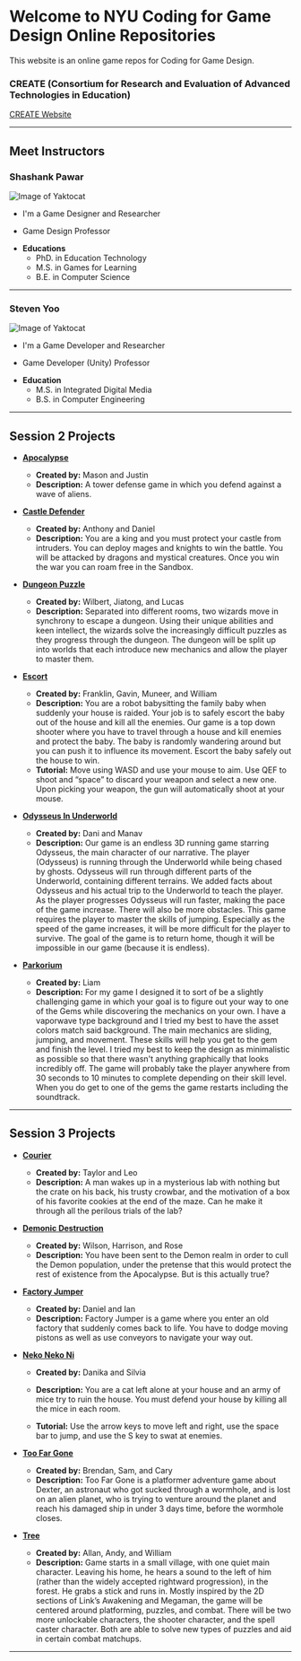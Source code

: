 # Welcome to NYU Coding for Game Design Online Repositories

This website is an online game repos for Coding for Game Design.

### CREATE (Consortium for Research and Evaluation of Advanced Technologies in Education) 


[CREATE Website](https://create.nyu.edu/)

----
## Meet Instructors


### Shashank Pawar

![Image of Yaktocat](/images/shashank.png)

* I'm a Game Designer and Researcher
- Game Design Professor
+ **Educations**
  - PhD. in Education Technology
  - M.S. in Games for Learning
  - B.E. in Computer Science

----
  
### Steven Yoo  
  
![Image of Yaktocat](/images/steven.png)

* I'm a Game Developer and Researcher
- Game Developer (Unity) Professor
+ **Education**
  - M.S. in Integrated Digital Media
  - B.S. in Computer Engineering
  
  

----

## Session 2 Projects

+ [**Apocalypse**](https://nyu-c4gd.github.io/nyu-c4gd/games/session2/apocalypse/)
  - **Created by:** Mason and Justin
  - **Description:** A tower defense game in which you defend against a wave of aliens.
  
+ [**Castle Defender**](https://nyu-c4gd.github.io/nyu-c4gd/games/session2/castle_defender/)
  - **Created by:** Anthony and Daniel
  - **Description:** You are a king and you must protect your castle from intruders. You can deploy mages and knights to win the battle. You will be attacked by dragons and mystical creatures. Once you win the war you can roam free in the Sandbox.
  
+ [**Dungeon Puzzle**](https://nyu-c4gd.github.io/nyu-c4gd/games/session2/dungeon_puzzle/dungeon_puzzle/)
  - **Created by:** Wilbert, Jiatong, and Lucas
  - **Description:** Separated into different rooms, two wizards move in synchrony to escape a dungeon. Using their unique abilities and keen intellect, the wizards solve the increasingly difficult puzzles as they progress through the dungeon. The dungeon will be split up into worlds that each introduce new mechanics and allow the player to master them.
  
+ [**Escort**](https://nyu-c4gd.github.io/nyu-c4gd/games/session2/escort/escort/)
  - **Created by:** Franklin, Gavin, Muneer, and William
  - **Description:** You are a robot babysitting the family baby when suddenly your house is raided.  Your job is to safely escort the baby out of the house and kill all the enemies.  Our game is a top down shooter where you have to travel through a house and kill enemies and protect the baby. The baby is randomly wandering around but you can push it to influence its movement.  Escort the baby safely out the house to win.
  - **Tutorial:** Move using WASD and use your mouse to aim.  Use QEF to shoot and “space” to discard your weapon and select a new one.  Upon picking your weapon, the gun will automatically shoot at your mouse. 

  
+ [**Odysseus In Underworld**](https://nyu-c4gd.github.io/nyu-c4gd/games/session2/odysseus_in_underworld/)
  - **Created by:** Dani and Manav
  - **Description:** Our game is an endless 3D running game starring Odysseus, the main character of our narrative. The player (Odysseus) is running through the Underworld while being chased by ghosts.  Odysseus will run through different parts of the Underworld, containing different terrains.  We added  facts about Odysseus and his actual trip to the Underworld to teach the player. As the player progresses Odysseus will run faster, making the pace of the game increase. There will also be more obstacles. 
	This game requires the player to master the skills of jumping. Especially as the speed of the game increases, it will be more difficult for the player to survive. The goal of the game is to return home, though it will be impossible in our game (because it is endless).

  
+ [**Parkorium**](https://nyu-c4gd.github.io/nyu-c4gd/games/session2/parkorium/)
  - **Created by:** Liam
  - **Description:** For my game I designed it to sort of be a slightly challenging game in which your goal is to figure out your way to one of the Gems while discovering the mechanics on your own. I have a vaporwave type background and I tried my best to have the asset colors match said background. The main mechanics are sliding, jumping, and movement. These skills will help you get to the gem and finish the level. I tried my best to keep the design as minimalistic as possible so that there wasn't anything graphically that looks incredibly off. The game will probably take the player anywhere from 30 seconds to 10 minutes to complete depending on their skill level. When you do get to one of the gems the game restarts including the soundtrack.


----

## Session 3 Projects

+ [**Courier**](https://nyu-c4gd.github.io/nyu-c4gd/games/session3/courier/)
  - **Created by:** Taylor and Leo
  - **Description:** A man wakes up in a mysterious lab with nothing but the crate on his back, his trusty crowbar, and the motivation of a box of his favorite cookies at the end of the maze. Can he make it through all the perilous trials of the lab?
  
+ [**Demonic Destruction**](https://nyu-c4gd.github.io/nyu-c4gd/games/session3/demonicdestruction/)
  - **Created by:** Wilson, Harrison, and Rose
  - **Description:** You have been sent to the Demon realm in order to cull the Demon population, under the pretense that this would protect the rest of existence from the Apocalypse. But is this actually true?
  
+ [**Factory Jumper**](https://nyu-c4gd.github.io/nyu-c4gd/games/session3/factoryjumper/)
  - **Created by:** Daniel and Ian
  - **Description:** Factory Jumper is a game where you enter an old factory that suddenly comes back to life. You have to dodge moving pistons as well as use conveyors to navigate your way out.
  
+ [**Neko Neko Ni**](https://nyu-c4gd.github.io/nyu-c4gd/games/session3/nekonekoni/)
  - **Created by:** Danika and Silvia
  - **Description:** You are a cat left alone at your house and an army of mice try to ruin the house. You must defend your house by killing all the mice in each room.

  - **Tutorial:** Use the arrow keys to move left and right, use the space bar to jump, and use the S key to swat at enemies.

+ [**Too Far Gone**](https://nyu-c4gd.github.io/nyu-c4gd/games/session3/toofargone/)
  - **Created by:** Brendan, Sam, and Cary
  - **Description:** Too Far Gone is a platformer adventure game about Dexter, an astronaut who got sucked through a wormhole, and is lost on an alien planet, who is trying to venture around the planet and reach his damaged ship in under 3 days time, before the wormhole closes.
  
+ [**Tree**](https://nyu-c4gd.github.io/nyu-c4gd/games/session3/tree/)
  - **Created by:** Allan, Andy, and William
  - **Description:** Game starts in a small village, with one quiet main character. Leaving his home, he hears a sound to the left of him (rather than the widely accepted rightward progression), in the forest. He grabs a stick and runs in. Mostly inspired by the 2D sections of Link’s Awakening and Megaman, the game will be centered around platforming, puzzles, and combat. There will be two more unlockable characters, the shooter character, and the spell caster character. Both are able to solve new types of puzzles and aid in certain combat matchups.


****

